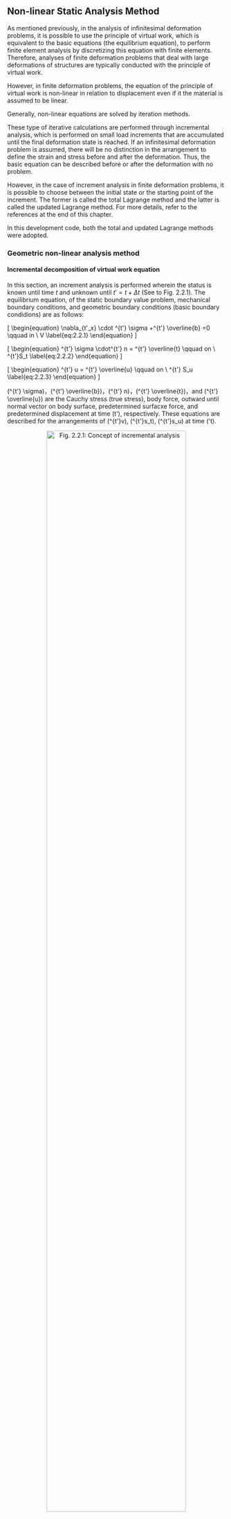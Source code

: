 
## Non-linear Static Analysis Method

As mentioned previously, in the analysis of infinitesimal deformation problems, it is possible to use the principle of virtual work, which is equivalent to the basic equations (the equilibrium equation), to perform finite element analysis by discretizing this equation with finite elements. Therefore, analyses of finite deformation problems that deal with large deformations of structures are typically conducted with the principle of virtual work. 


However, in finite deformation problems, the equation of the principle of virtual work is non-linear in relation to displacement even if it the material is assumed to be linear.

Generally, non-linear equations are solved by iteration methods. 


These type of iterative calculations are performed through incremental analysis, which is performed on small load increments that are accumulated until the final deformation state is reached. If an infinitesimal deformation problem is assumed, there will be no distinction in the arrangement to define the strain and stress before and after the deformation. Thus, the basic equation can be described before or after the deformation with no problem. 


However, in the case of increment analysis in finite deformation problems, it is possible to choose between the initial state or the starting point of the increment. The former is called the total Lagrange method and the latter is called the updated Lagrange method. For more details, refer to the references at the end of this chapter.


In this development code, both the total and updated Lagrange methods were adopted. 

### Geometric non-linear analysis method

#### Incremental decomposition of virtual work equation

In this section, an increment analysis is performed wherein the status is known until time $t$ and unknown until $t'=t+\Delta t$ (See to Fig. 2.2.1). The equilibrium equation, of the static boundary value problem, mechanical boundary conditions, and geometric boundary conditions (basic boundary condidions) are as follows:

\[
\begin{equation}
\nabla_{t'_x} \cdot ^{t'} \sigma +^{t'} \overline{b} =0 \qquad in \ V
\label{eq:2.2.1}
\end{equation}
\]

\[
\begin{equation}
^{t'} \sigma \cdot^{t'} n = ^{t'} \overline{t} \qquad on \ ^{t'}S_t
\label{eq:2.2.2}
\end{equation}
\]

\[
\begin{equation}
^{t'} u = ^{t'} \overline{u} \qquad on \ ^{t'} S_u
\label{eq:2.2.3}
\end{equation}
\]

\(^{t'} \sigma\)，\(^{t'} \overline{b}\)，\(^{t'} n\)，\(^{t'} \overline{t}\)，and \(^{t'} \overline{u}\) are the Cauchy stress (true stress), body force, outward until normal vector on body surface, predetermined surfacxe force, and predetermined displacement at time \(t'\), respectively. These equations are described for the arrangements of \(^{t'}v\), \(^{t'}s_t\), \(^{t'}s_u\) at time \('t\).

<div style="text-align:center;"><img alt="Fig. 2.2.1: Concept of incremental analysis" src="media/theory02_01.png" width="80%"/><br/>Fig. 2.2.1: Concept of incremental analysis</div>

### Principle of Virtual Work

The principle of virtual work equivalent to the equilibrium equation of Eq.\(\eqref{eq:2.2.1}\) and mechanical boundary conditions of Eq.\(\eqref{eq:2.2.2}\) is given by the following equation:

\[
\begin{equation}
\int_{^{t'}v}{^{t'} \sigma} : \delta^{t'} A_{(L)} \, d^{t'}v =
\int_{^{t'} s_{t}}^{t'}
\overline{t}
\cdot \delta u \, d^{t'}s +
\int_{V}^{t'}
\overline{b} \cdot \delta u \, d^{t'}v
\label{eq:2.2.4}
\end{equation}
\]

where \(^{t'} A_{(L)}\) is the linear part of the Almansi strain tensor, which is expressed by the following equation:

\[
\begin{equation}
^{t'} A_{(L)} = \frac{1}{2}
\left\lbrace \frac{\partial ^{t'} u}{\partial ^{t'} x} + \left( \frac{ \partial ^{t'} u}{\partial ^{t'} x} \right) ^\mathrm{T} \right\rbrace
\label{eq:2.2.5}
\end{equation}
\]

Eq.\(\eqref{eq:2.2.4}\) should be solved along with the geometric boundary conditions, strain displacement relation, and stress-strain relationship equation; however Eq.\(\eqref{eq:2.2.4}\) is described with the arrangement at time \(t'\), which  is still unknown at this stage. Therefor, a formulation with reference to arrangement \(V\) at time \(0\) or arrangement \(^{t'} v\) at time \(t\) has to be performed.

#### Formulation of total Lagrange method

In this section, a formulation based on the total Lagrange method used in the development code is described. 


The principle of virtual work equation at time \({t'}\) with reference to the initial arrangement at time \(0\) is given by the following equation: 

\[
\begin{equation}
\int_{V}\,^{t'}_{0} S:\delta_0^{t'}
E\, dV=^{t'}\delta R
\label{eq:2.2.6}
\end{equation}
\]

\[
\begin{equation}
^{t'} \delta R=
\int_{S_t}\,
^{t'}_{0} \overline{t} \cdot \delta u\, dS
+
\int_{V}\,
^{t'}_{0} \overline{b} \cdot \delta u\, dV
\label{eq:2.2.7}
\end{equation}
\]

where \(^{t'}_0 S\) and \(^{t'}_0 E\) represent the second Piola–Kirchhoff strain tensor and Green–Lagrange strain tensor, respectively, at time \(t'\) with reference to the initial arrengement at time \(0\). Furthermore, \(^{t'}_0 \overline{t}\) and \(^{t'}_0 \overline{b}\) are the surface force vector and body force coverted per unit volume of the initial arrangement, respectively, and are expressed as follows when associated with Eq.\(\eqref{eq:2.2.1}\), Eq.\(\eqref{eq:2.2.2}\) and Eq.\(\eqref{eq:2.2.3}\):

\[
\begin{equation}
^{t'}_0 \overline{t}=\frac{d^{t'}s_{t'}}{dS}\overline{t}
\label{eq:2.2.8}
\end{equation}
\]

\[
\begin{equation}
^{t'}_0\overline{b}=\frac{d^{t'}v_{t'}}{dV}\overline{b}
\label{eq:2.2.9}
\end{equation}
\]

The Green-Langrange strain tensor at time \(t\) is defined by the following equation:

\[
\begin{equation}
^{t'}_{0} E=\frac{1}{2}
\left\lbrace
  \frac{\partial ^{t}u}{\partial X}
 +\left(\frac{\partial ^{t} u}{\partial X} \right)^T
 +\left(\frac{\partial ^{t} u}{\partial X}\right)^T
 \cdot \frac{\partial ^{t} u}{\partial X}
\right\rbrace
\label{eq:2.2.10}
\end{equation}
\]

The displacement at time \(t'\) and the second Piola-Kirchhoff stress \(^{t'} u\), \(_{0}^{t'} S\) can be represented with incremental decomposition as follows:

\[
\begin{equation}
^{t'} u =^{t} u + \Delta u
\label{eq:2.2.11}
\end{equation}
\]

\[
\begin{equation}
_{0}^{t'} S = _{0}^{t} S + \Delta S
\label{eq:2.2.12}
\end{equation}
\]

The increment of Green-Lagrrange strain, in connection with the displacement increment, is defined by the following equation:

\[
\begin{equation}
_{0}^{t'} E = _{0}^{t} E + \Delta E
\label{eq:2.2.13}
\end{equation}
\]

\[
\begin{equation}
\Delta E = \Delta E_{L} + \Delta E_{NL}
\label{eq:2.2.14}
\end{equation}
\]

\[
\begin{equation}
\Delta E_{L}=\frac{1}{2}
\left\lbrace
\frac{\partial \Delta u}{\partial X}
+\left(\frac{\partial \Delta u}{\partial X}\right)^\mathrm{T}
+\left(\frac{\partial \Delta u}{\partial X} \right)^\mathrm{T}\cdot
\frac{\partial ^{t} u}{\partial X}
+\left(\frac{\partial ^{t} u}{\partial X} \right)^\mathrm{T}
\cdot\frac{\partial \Delta u}{\partial X} \right\rbrace
\label{eq:2.2.15}
\end{equation}
\]

\[
\begin{equation}
\Delta E_{NL} = \frac{1}{2}\left(\frac{\partial \Delta u}{\partial X}\right)^\mathrm{T}\cdot\frac{\partial \Delta u}{\partial X}
\label{eq:2.2.16}
\end{equation}
\]

If Eq.\(\eqref{eq:2.2.11}\), Eq.\(\eqref{eq:2.2.12}\), Eq.\(\eqref{eq:2.2.13}\), Eq.\(\eqref{eq:2.2.14}\), Eq.\(\eqref{eq:2.2.15}\) and Eq.\(\eqref{eq:2.2.16}\) are substituted into Eq.\(\eqref{eq:2.2.6}\) and Eq.\(\eqref{eq:2.2.7}\), the following equation is obtained:

\[
\begin{equation}
\int_{V} \Delta S: (\delta \Delta E_{L} + \delta \Delta E_{NL})dV + \int_{V}\,_{0}^{t} S : \delta \Delta E_{NL}\, dV = ^{t'} \delta R - \int_V{_{0}^t S} : \delta \Delta E_{L}\,dV
\label{eq:2.2.17}
\end{equation}
\]

In this case, it is assumed that \(\Delta S\) is associated with \(\Delta E_L\) and the forth-order tensor \(^{t}_{0} C\), and is expressed as follows:

\[
\begin{equation}
\Delta S=^t_0 C:\Delta_t E_{L}
\label{eq:2.2.18}
\end{equation}
\]

By substituting Eq.$\eqref{eq:2.2.18}$ into Eq.$\eqref{eq:2.2.17}$, and omitting $\Delta S :\delta \Delta E_{NL}$ with $\Delta u$ of second or higher order, the following equation is obtained:

$$
\begin{equation}
\int_V ( ^t_{0}
C \Delta E_{L} ) : \delta \Delta E_{L}\, dV + \int_V\,^t_{0} S : \delta \Delta E_{NL}\, dV = _{0}^{t'}\delta R - \int_V{_{0}^t S} : \delta \Delta E_{L}\, dV
\label{eq:2.2.19}
\end{equation}
$$

Further, if Eq.$\eqref{eq:2.2.19}$ is discretized by the finite element, following equation is obtained:

$$
\begin{equation}
\delta U^T ( ^t_{0} K_{L} + ^t_{0} K_{NL} ) \Delta U = \delta U^{T}\,_{0}^{t'} F - \partial U^T\,^t_{0} Q
\label{eq:2.2.20}
\end{equation}
$$

where $^t_0 K$, $^t_0 K_{NL}$, $^{t'}_0 F$, $^t_0 Q$ denote the initial displacement matrix, initial stress matrix, external force vector, and internal stress vector, respectively.

Therefore, the recurrence formula to determine the status from time $t$ to time $t'$ is given by the following equation:

$i = 0$

Step1 :
$ \,^{t'}_0 K^{(0)}=^{t}_0 K_L+^{t}_0 K_{NL};\,^{t'}_0 Q^{(0)}=^{t}_0 Q;\ U^{(0)}=^{t} U $
 
Step2 :
$ ^{t'}_0 K^{(i)}\Delta U^{(i)}=^{t'}_0 F-^{t'}_0 Q^{(i-1)} $

Step3 :
$ \,^{t'} U^{(i)}=^{t'} U^{(i-1)} + \Delta U^{(i)} $

$i = i + 1$

#### Formulation of the Updated Lagrange Method

The principle of the virtual work equation at time $t'$ with reference to the arrangement at time $t$ given by the following equation:

$$
\begin{equation}
\int_{V}\,^{t'}_{t} S:\delta_t^{t'}
E dV=\,^{t'}\delta R
\label{eq:2.2.21}
\end{equation}
$$

$$
\begin{equation}
^{t'}\delta R = \int_{S_t}\,^{t'}_{t}\overline{t} \cdot \delta u\, dS + \int_{V}\,^{t'}_{t}\overline{b} \cdot \delta u\, dV
\label{eq:2.2.22}
\end{equation}
$$

However,

$$
\begin{equation}
^{t'}_{t} \overline{t} = \frac{d^{t'}s_{t'}}{d^ts}\overline{t}
\label{eq:2.2.23}
\end{equation}
$$

$$
\begin{equation}
^{t'}_{t} \overline{b} = \frac{d^{t'}v_{t'}}{d^tv}\overline{b}
\label{eq:2.2.24}
\end{equation}
$$

While tensor $^{t'}_t S$ and $^{t'}_t E$ and vector $^{t'}_t \overline{t}$ and $^{t'}_t \overline{b}$ are are based on arrangement at time $t$, the Green-Lagrange strain does not include the initial displacement (displacement until time $t$) $^t u$:

$$
\begin{equation}
^{t'}_{t} E = \Delta_{t} E_{L} + \Delta_{t} E_{NL}
\label{eq:2.2.25}
\end{equation}
$$

Further, this becomes

$$
\begin{equation}
\Delta_{t} E_{L}=\frac{1}{2}
\left\lbrace \frac{\partial \Delta u}{\partial^t\, x} + \left(\frac{ \partial \Delta u}{\partial ^t\,x}\right)^\mathrm{T} \right\rbrace
\label{eq:2.2.26}
\end{equation}
$$

$$
\begin{equation}
\Delta_t E_{NL} = \frac{1}{2} \left( \frac{ \partial \Delta u}{\partial ^t\,x}\right)^\mathrm{T} \cdot \frac{ \partial \Delta u}{\partial^t\,x}
\label{eq:2.2.27}
\end{equation}
$$

However,

$$
\begin{equation}
_{t'}^{t} S = _{t}^{t} S + \Delta _{t} S
\label{eq:2.2.28}
\end{equation}
$$

Thus, if this is substituted into Eq.$\eqref{eq:2.2.21}$, Eq.$\eqref{eq:2.2.22}$, and Eq.$\eqref{eq:2.2.25}$, the eqation to be solved is as follows:

$$
\begin{equation}
\int_{t_{v}} \Delta_{t} S : (\delta \Delta_{t}{E_{L}} + \delta \Delta_t{E_{NL}})d^t{v} + \int_{t_{v}}{_{t}^{t'}S} : \delta \Delta_{t} {E_{NL}}\,d^t{v}=^{t'} \delta R - \int_{t_{v}}{_{t}^t S} : \delta \Delta_{t} E_{L}\,d^t{v}
\label{eq:2.2.29}
\end{equation}
$$

In this case, it is assumed that $\Delta_t S$ with $\Delta_t E_t$ and forth-order tensor $^t_t C$, and is expressed as follows:

$$
\begin{equation}
\Delta_t S = ^t_t C : \Delta_t E_{L}
\label{eq:2.2.30}
\end{equation}
$$

If this is substituted Eq.$\eqref{eq:2.2.29}$, the following equation is obtained:

$$
\begin{equation}
\int_V ( ^t_t C \Delta_{t} E_{L} ) : \delta \Delta_{t} E_{L}\, dV+\int_V{^t_{t} S} : \delta \Delta_{t} E_{NL}\, dV = ^{t'} \delta R - \int_V{_{t}^t S} : \delta \Delta_t E_{L}\, dV
\label{eq:2.2.31}
\end{equation}
$$

By discretizing Eq.$\eqref{eq:2.2.31}$ with finite elements, as following equation is acquired:

$$
\begin{equation}
\delta U^T ( ^t_t K_{L} + ^t_t K_{NL} ) \Delta U = \delta U^{T}\, {_{t}^{t'}} F - \partial U^T\, {^t_{t} Q}
\label{eq:2.2.32}
\end{equation}
$$

where $^t_t K_L$, $^t_t K_{NL}$, $^{t'}_t F$ and $^t_t Q$ denote the initial displacement matrix, initial stress matrix, external force vector, and internal stress vector, respectively.

Therefore, the recurrence formula to determine the status from time $t$ to $t’$ is given by the following equation:

$i = 0$

Step1 :
$\,\,\,^{t'}_t K^{(i)}=\,^{t}_t K_L+^{t}_t K_{NL};\,^{t'}_t Q^{(i)}=\, ^{t}_t Q;\, U^{(i)}=\,^{t} U$

Step2 :
$\,\,\,^{t'}_t K^{(i)} \Delta U^{(i)}=\, ^{t'}_t F - ^{t'}_t Q^{(i-1)}$

Step3 :
$\,\,\,^{t'} U^{(i)}=\, ^{t'} U^{(i-1)} + \Delta U^{(i)}$

$i = i + 1$

### Material Non-linear Analysis Method

With this development code, it is possible to analyze two types of non-linear materials; materials with isotropic hyperelasticity and elastoplasticity. 

If the material to be analyzed is elastoplastic, the updated Lagrange method is applied. If it is hyperelastic, the total Lagrange method. Furthermore, the Newton–Raphson method is applied to the iterative analysis method. 

These material constitutive equations are discussed ahead. 

#### Hyperelastic Material

The elastic potential energy in isotropic hyperelastic materials is obtained from an isotropic response from an unstressed initial state. It can be represented as a function of the principal invariants of the Cauchy–Green deformation tensor $C(I_1, I_2, I_3)$ or  the principal invariants of deformation tensor $(\overline{I_1}, \overline{I_2}, \overline{I_3})$ excluding volume change; that is, as $W = W(I_1, I_2, I_3)$ or $W=W(\overline{I_1}, \overline{I_2}, \overline{I_3})$.

The constitutive equation of a hyperelastic material is defined by the relationship between the second Piola–Kirchhoff stress and Green–Lagrange strain, and the total Lagrange method is applicable for its deformation analysis.

The elastic potential energy $W$ of the hyperelastic models included in this development code is listed below. If the elastic potential energy $W$ is known, the second Piola–Kirchhoff stress and the stress-strain relationship can be calculated as follows: 

$$
\begin{equation}
S = 2\frac{\partial W}{\partial C}
\label{eq:2.2.33}
\end{equation}
$$

$$
\begin{equation}
C = 4 \frac{ \partial^2 W}{\partial C \partial C}
\label{eq:2.2.34}
\end{equation}
$$

##### (1) Neo-Hookean hyperelasticity model

The Neo-Hookean hyperelasticity model is an expansion of the isotropic linear law (Hooke’s law); thus, it is compatible with large deformation problems. Its elastic potential is as follows:

$$
\begin{equation}
W = C_{10} ( {\overline I_{1}} - 3 ) + \frac{1}{D_1} ( J - 1 )^2
\label{eq:2.2.35}
\end{equation}
$$

where $C_{10}$ and $D_1$ are the material constants.

##### (2) Mooney-Rivlin hyperelasticity model

$$
\begin{equation}
W = C_{10}(\overline{I_1}-3) + C_{01}(\overline{I_2}-3) + \frac{1}{D_1} (J-1)^2
\label{eq:2.2.36}
\end{equation}
$$

where, $C_{10}, C_{01}$ and $D_1$ are the material constants.

##### (3) Arruda Boyce hyperelasticity model

$$
\begin{align}
W &= \mu \left[ \frac{1}{2} ( {\overline{I}}_1 - 3 )
   + \frac{1}{20 {\lambda_m}^2} ( \ {{\overline{I}}_1}^2 - 9 )
   + \frac{11}{1050 {\lambda_m}^2} ( {{\overline{I}}_1}^3 - 27 ) \nonumber \\\
  \qquad + \frac{19}{7000 {\lambda_m}^2} ( {{\overline{I}}_1}^4 - 81 )
   + \frac{519}{673750 {\lambda_m}^2} ( {{\overline{I}}_1}^5 - 243 ) \right] \\\
  &+ \frac{1}{D} \left( \frac{J^2 - 1}{2} - \ln J \right)
\label{eq:2.2.37}
\end{align}
$$

$$
\begin{equation}
\mu = \frac{\mu_0}{1 + \cfrac{3}{5 \lambda_m^2} + \cfrac{99}{175 \lambda_m^4} + \cfrac{513}{875 \lambda_m^6} + \cfrac{42039}{67375 \lambda_m^8}}
\label{eq:2.2.38}
\end{equation}
$$

where $\mu$, $\lambda_m$ and $D$ are the material constants.

#### Elastoplastic materials

In this development code, an elastoplastic constitutive equation that follows the associated flow rule is applied. Furthermore, its constitutive equation represents the relationship between the Jaumman speed of Kirchhoff stress and deformation speed tensor, and the updated Lagrange method is applicable for its deformation analysis. 

##### (1) Elastoplastic constitutive Equation

The yield criteria of an elasto-plastic solid is assumed to be given as follows:

Initla yield conditions:

$$
\begin{equation}
F( \sigma, \sigma_{y_0})
\label{eq:2.2.39}
\end{equation}
$$

Subsequent yield conditions:

$$
\begin{equation}
F(\sigma, \sigma_y (\overline{e}^p))
\label{eq:2.2.40}
\end{equation}
$$

where

  - $F$ : Yield function
  - $\sigma_{y_0}$ : Initial yield stress
  - $\sigma_y$ : Consecutive yield stress
  - $\sigma$ : Stress tensor
  - $e$ : Infinitesimal strain tensor
  - $e^p$ : Plastic strain tensor
  - $\overline{e}^p$ : Equivalent plastic strain

It is assumed that the relationship between yield stress and equivalent plastic strain corresponds to that between stress in uniaxial state and plastic strain. 

**The relationship between stress in uniaxial state and plastic strain**

$$
\begin{equation}
\sigma = H(e^p)
\label{eq:2.2.41}
\end{equation}
$$

$$
\begin{equation}
\frac{d \sigma}{d e^p} = H'
\label{eq:2.2.42}
\end{equation}
$$

where $H'$ is the modulus of strain hardening

**The relationship between equivalent stress and equivalent plastic strain**

$$
\begin{equation}
\overline{\sigma} = H(\overline{e}^p)
\label{eq:2.2.43}
\end{equation}
$$

$$
\begin{equation}
\dot{\overline{\sigma}} = H' \dot{\overline{e}}^p
\label{eq:2.2.44}
\end{equation}
$$

The subsequent yield function is normally a function of temperature and plastic strain work; however, to simplify, it is a function of only equivalent plastic strain $e^{-p}$ in this case. Moreover, $F=0$ continues to be satisfied during the plastic deformation; thus, the following equation must hold:

$$
\begin{equation}
\dot{F} = \frac{\partial F}{\partial \sigma} : \dot{\sigma} + \frac{\partial F}{\partial e^p} : \dot{e}^p = 0
\label{eq:2.2.45}
\end{equation}
$$

where $\dot{F}$ represents the time derivative of $F$, and the time derivative of a certain amount $A$ is represented by $\dot{A}$.

In this case, assuming the existence of plastic potential $\Theta$, the plastic strain speed is speed represented by the following equation:

$$
\begin{equation}
\dot{e}^p=\dot{\lambda}\frac{\partial \Theta}{\partial \sigma}
\label{eq:2.2.46}
\end{equation}
$$

where $\dot{\lambda}$ is a coefficient.

Moreover, considering that the plastic potential $\Theta$ is equivalent to the yield function $F$, the associated flow rule of the following equation is assumed: 

$$
\begin{equation}
\dot{e}^p = \dot{\lambda} \frac{\partial F}{\partial \sigma}
\label{eq:2.2.47}
\end{equation}
$$

If this is substituted into Eq.$\eqref{eq:2.2.45}$, the following equation is obtained: 

$$
\begin{equation}
\dot{\lambda} = \frac{a^T : d_D }{A + a^T : D : a}\dot{e}
\label{eq:2.2.48}
\end{equation}
$$

Where $D$ is an elasticity matrix,

$$
\begin{align}
  a^T &= \frac{\partial F}{\partial \sigma}
& d_D &= D a^T
&   A &= -\frac{ a }{\dot{\lambda}} \frac{\partial F}{\partial e^p} : \dot{e}^p
\label{eq:2.2.49}
\end{align}
$$

The stress-strain relationship equation of elastoplasticity can be expressed as follows

$$
\begin{equation}
\dot{\sigma} =
\left\{
D -
\frac{d_D \otimes {d_D}^\mathrm{T}}
     {A + {d_D}^\mathrm{T} a}
\right\}
\colon \dot{e}
\label{eq:2.2.50}
\end{equation}
$$

When the yield function Eq.$\eqref{eq:2.2.50}$ of an elastoplastic material is known, the constitutive equation can be acquired from this equation.

##### (1) Yield Function

The elastoplastic yield functions included in this development code are as follows:

- Von Mises yield function:

$$
\begin{equation}
F = \sqrt{3 J_2} - \sigma_y = 0
\label{2.2.51}
\end{equation}
$$

- Mohr-Coulomb yield function:

$$
\begin{equation}
F = \sigma_1 - \sigma_3 + \ ( \ \sigma_1 + \sigma_3\  )\sin \phi - 2 \ c \cos \phi = 0
\label{eq:2.2.52}
\end{equation}
$$

- Drucker-Prager yield function:

$$
\begin{equation}
F = \sqrt{J_2} - \ \alpha\ \sigma \ : I - \sigma_y = 0
\label{eq:2.2.53}
\end{equation}
$$

where the material constants $\alpha$ and $\sigma_y$ are calculated from viscosity and friction angle of the material.

$$
\begin{align}
  \alpha &= \frac{2 \sin \phi}{3 + \sin \phi}\
& \sigma_y &= \frac{6\ c \cos \phi}{3 + \sin \phi}
\label{eq:2.2.54}
\end{align}
$$

#### Viscoelastic material

In this development code, the generalized Maxwell model is applied for viscoelastic materials. The constitutive equation is a function of deviatoric strain $e$ and deviatoric viscous strain $q$.

$$
\begin{equation}
\sigma \ (t) = Ktr \varepsilon I + 2 G ( \mu_0 e + \mu q )
\label{eq:2.2.55}
\end{equation}
$$

where

$$
\begin{align}
\mu q &= \sum_{m = 1}^{M} \mu_{m} q^{(m)}
      & \sum_{m = 0}^{M} \mu_{m} = 1
\label{eq:2.2.56}
\end{align}
$$

Furthermore, $q$ can be determined from

$$
\begin{equation}
{\dot{q}}^{(m)} + \frac{1}{\lambda_{m}} q^{(m)} = \dot{e}
\label{eq:2.2.57}
\end{equation}
$$

where $\lambda_m$ is relaxation, and the relaxation coefficient $G$ is represented by the following Prony series:

$$
\begin{equation}
G (t) = G \left[ \mu_0 + \sum_{i = 1}^M {\mu_m \exp\left( \frac{-t}{\lambda_m \ } \right)} \right]
\label{eq:2.2.58}
\end{equation}
$$

#### Creep material

A displacement under constant stress with time dependence is a phenomenon called "creep".

The previously mentioned viscoelastic behavior can also be considered as a type of linear creep phenomenon. In this section, a few types of non-linear creep are explained. For this phenomenon, a method that creates a constitutive equation by adding it to an instantaneous strain is typically used, and the strain when a constant load is applied is defined as creep strain $\varepsilon^c$. The most commonly used constitutive equation that considers creep is creep strain speed $\dot{\varepsilon^c}$, which is defined as a function of stress and total creep strain: 

$$
\begin{equation}
{\dot{\varepsilon}}^c \equiv \frac{\partial \varepsilon^c}{\partial t} = \beta ( \,\sigma,\ \varepsilon^c\  )
\label{eq:2.2.59}
\end{equation}
$$

In this case, if the instantaneous strain is assumed as the elasticity strain $\varepsilon^e$, the total strain is expressed as an addition of creep strain to it. 

$$
\begin{equation}
\varepsilon = \varepsilon^e + \varepsilon^c
\label{eq:2.2.60}
\end{equation}
$$

where

$$
\begin{equation}
\varepsilon^e = {c^e}^{-1}\ : \sigma
\label{eq:2.2.61}
\end{equation}
$$

As previously mentioned in plastic materials, it is necessary to show the method of time integration on numerical analysis for the constitutive equation that indicates creep. The constitutive equation when creep is considered is 

$$
\begin{equation}
\sigma_{n + 1} = c\ :\ ( \varepsilon_{n + 1} - \varepsilon_{n + 1}^c )
\label{eq:2.2.62}
\end{equation}
$$

$$
\begin{equation}
\varepsilon_{n + 1}^c = \varepsilon_n^c + \ \Delta t\ \beta_{n + \theta}
\label{eq:2.2.63}
\end{equation}
$$

where $\beta_{n+\theta}$ is

$$
\begin{equation}
\beta_{n + \theta} = ( 1 - \theta  ) \beta_n + \theta \beta_{n + 1}
\label{eq:2.2.64}
\end{equation}
$$

Furthermore, the creep strain increment $\Delta \varepsilon^c$ is a simplified non-linear equation,

$$
\begin{equation}
R_{n + 1} = \varepsilon_{n + 1} - \ c^{- 1}\ : \sigma_{n + 1} - \ \varepsilon_n^c - \ \Delta t\ \beta_{n + \theta} = \mathbf{0}
\label{eq:2.2.65}
\end{equation}
$$

In the iterative calculation of the Newton-Raphson method, using the initial value as a strain increment determined from $\sigma_{n+1} = \sigma_n$ and the finite element method, the iterative and incremental solution are as follows: 

$$
\begin{equation}
R_{n + 1}^{(k + 1)} = \mathbf{0} = \ R_{n + 1}^{(k)} - ( \ c^{- 1} + \Delta t\ c_{n + 1}^c\  ) d \sigma_{n + 1}^{(k)}
\label{eq:2.2.66}
\end{equation}
$$

where

$$
\begin{equation}
c^c_{n+1} = 
\left. \frac{\partial\beta}{\partial\sigma} \right|_{n+\theta}
=
\left. \theta\frac{\partial\beta}{\partial\sigma} \right|_{n+1}
\label{eq:2.2.67}
\end{equation}
$$

When the iterative solution is performed using the solutions of Eq.$\eqref{eq:2.2.65}$ and Eq.$\eqref{eq:2.2.66}$ until the residual $R$ becomes $0$, stress $\sigma_{n+1}$ and the tangent coefficient are used as follows:

$$
\begin{equation}
c_{n + 1}^* = [ c^{-1} + \Delta t c_{n + 1}^c ]^{- 1}
\label{eq:2.2.68}
\end{equation}
$$

As a specific equation of Eq.$\eqref{eq:2.2.58}$,  this development code applies the Norton model below. Its constitutive equation is represented as follows, where the equivalent creep strain $\dot{\varepsilon}^{cr}$ is a function of Mises stress $q$ and time $t$:

$$
\begin{equation}
{\dot{\varepsilon}}^{cr} = A q^n t^m
\label{eq:2.2.69}
\end{equation}
$$

where $A$, $m$ and $n$ are the material constants.

### Contact Analysis Method

When two objects contact each other, the contact force $t_c$ is conducted through the contact surface. The principle of virtual work Eq.$\eqref{eq:2.2.4}$ can be expressed as follows: 

$$
\begin{equation}
\int^{t'}_{^{t'}v}\,^{t'} \sigma : \delta^{t'} A_{(L)} d^{t'}v = \int^{t'}_{^{t'}S_{t}}\,^{t'} \overline{t} \cdot \delta u d^{t'}s+ \int^{t'}_{V} \overline{b} \cdot \delta u d^{t'}v + \int^{t'}_{^{t'} S _{c}}t_{c}[\delta u^{(1)} - u^{(2)}]
\label{eq:2.2.70}
\end{equation}
$$

where $S_c$ is contact area, and $u^{(1)}$ and $u^{(2)}$ represent the displacement of contact objects 1 and 2, respectively. 

In the contact analysis, the surfaces with possible contact are designated as pairs; one of the surfaces is the master surface, and the other is the slave surface. In this master-slave analysis method, the following contact constraint conditions are assumed: 

  1. The slave nodes do not perforate the master surface. 
  2. When the contact occurs, the slave node is defined as the contact position through which the master and slave surface transfer the contact and frictional forces to each other. 

If the last term of Eq.$\eqref{eq:2.2.55}$ is discretized by finite elements, the following equation is obtained:

$$
\begin{equation}
\int^{t'}_{^{t'}S_{c}} t_c [\delta u^{(1)} - \delta u^{(2)}] \approx \delta UK_c \Delta U + \delta UF_c
\label{eq:2.2.71}
\end{equation}
$$

where $K_c$ and $F_c$ represent the contact stiffness matrix and contact force, respectively. By substituting this equation into Eq.$\eqref{eq:2.2.20}$ or Eq.$\eqref{eq:2.2.32}$, the finite element equation of the total Lagrange method (which considers the contact constraint) and the updated Lagrange method become: 

$$
\begin{equation}
\delta U^T ( ^t_0 K_L + ^t_0 K_{NL} + K_c ) \Delta U = \delta U^T {_0^{t'} F} - \partial U^T {^t_0 Q} + \delta UF_c
\label{eq:2.2.72}
\end{equation}
$$

$$
\begin{equation}
\delta U^T (^t_t K_L + ^t_t K_{NL} + K_c ) \Delta U = \delta U^T {_{t} ^{t'} F} - \partial U^T {^t_t Q}+ \delta UF_c
\label{eq:2.2.73}
\end{equation}
$$

With this development software, it is possible to analyze the contact deformation between two deformable bodies, and the user can choose from the following analysis functions: 

  - Infinitesimal sliding contact problem: This analysis assumes that the position of the contact point does not change.
  - Finite sliding contact problem: This analysis supports cases where the contact position changes because of deformation. 
  - Contact problem without friction
  - Contact problem with friction: This analysis supports the Coulomb friction law. 

However, when the infinitesimal deformation linear elastic analysis is chosen, it becomes a problem without infinitesimal sliding friction.

Furthermore, at this point, it only supports contact analysis of primary solid elements (element numbers 341, 351, and 361). 



